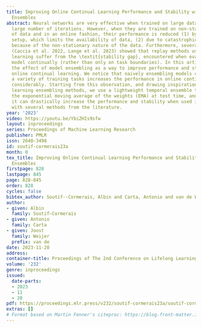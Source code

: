 ```yaml
---
title: Improving Online Continual Learning Performance and Stability with Temporal
  Ensembles
abstract: Neural networks are very effective when trained on large datasets for a
  large number of iterations. However, when they are trained on non-stationary streams
  of data and in an online fashion, their performance is reduced (1) by the online
  setup, which limits the availability of data, (2) due to catastrophic forgetting
  because of the non-stationary nature of the data. Furthermore, several recent works
  (Caccia et al. 2022, Lange et al. 2023) showed that replay methods used in continual
  learning suffer from the \textit{stability gap}, encountered when evaluating the
  model continually (rather than only on task boundaries). In this article, we study
  the effect of model ensembling as a way to improve performance and stability in
  online continual learning. We notice that naively ensembling models coming from
  a variety of training tasks increases the performance in online continual learning
  considerably. Starting from this observation, and drawing inspirations from semi-supervised
  learning ensembling methods, we use a lightweight temporal ensemble that computes
  the exponential moving average of the weights (EMA) at test time, and show that
  it can drastically increase the performance and stability when used in combination
  with several methods from the literature.
year: '2023'
video: https://youtu.be/YbiZHIs9sfw
layout: inproceedings
series: Proceedings of Machine Learning Research
publisher: PMLR
issn: 2640-3498
id: soutif-cormerais23a
month: 0
tex_title: Improving Online Continual Learning Performance and Stability with Temporal
  Ensembles
firstpage: 828
lastpage: 845
page: 828-845
order: 828
cycles: false
bibtex_author: Soutif--Cormerais, Albin and Carta, Antonio and van de Weijer, Joost
author:
- given: Albin
  family: Soutif–Cormerais
- given: Antonio
  family: Carta
- given: Joost
  family: Weijer
  prefix: van de
date: 2023-11-20
address:
container-title: Proceedings of The 2nd Conference on Lifelong Learning Agents
volume: '232'
genre: inproceedings
issued:
  date-parts:
  - 2023
  - 11
  - 20
pdf: https://proceedings.mlr.press/v232/soutif-cormerais23a/soutif-cormerais23a.pdf
extras: []
# Format based on Martin Fenner's citeproc: https://blog.front-matter.io/posts/citeproc-yaml-for-bibliographies/
---
```

